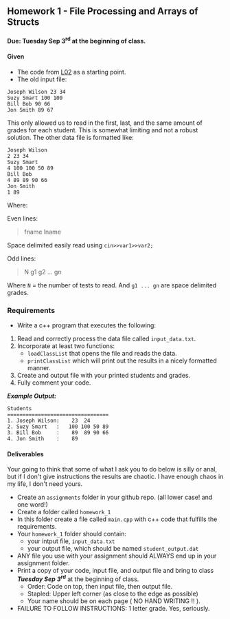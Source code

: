 ## Homework 1 - File Processing and Arrays of Structs
#### Due: Tuesday Sep 3<sup>rd</sup> at the beginning of class.

#### Given

- The code from [L02](./d1_structs.cpp) as a starting point.
- The old input file:

```
Joseph Wilson 23 34
Suzy Smart 100 100 
Bill Bob 90 66
Jon Smith 89 67
```

This only allowed us to read in the first, last, and the same amount of grades for each student. This is somewhat limiting and not a robust solution. The other data file is formatted like:

```
Joseph Wilson
2 23 34
Suzy Smart
4 100 100 50 89
Bill Bob
4 89 89 90 66
Jon Smith
1 89
```

Where:

Even lines:
>
>
>fname lname
>
Space delimited easily read using `cin>>var1>>var2;`

Odd lines: 
>
>
>N g1 g2 ... gn
>
Where `N` = the number of tests to read.
And `g1 ... gn` are space delimited grades.



  


### Requirements

- Write a c++ program that executes the following:

1. Read and correctly process the data file called `input_data.txt`.
2. Incorporate at least two functions:
    - `loadClassList` that opens the file and reads the data.
    - `printClassList` which will print out the results in a nicely formatted manner.
3. Create and output file with your printed students and grades.
3. Fully comment your code.

___Example Output:___

```
Students
=================================
1. Joseph Wilson:    23  24
2. Suzy Smart   :   100 100 50 89
3. Bill Bob     :    89  89 90 66
4. Jon Smith    :    89
```

#### Deliverables

Your going to think that some of what I ask you to do below is silly or anal, but if I don't give instructions
the results are chaotic. I have enough chaos in my life, I don't need yours.

- Create an `assignments` folder in your github repo. (all lower case! and one word!)
- Create a folder called `homework_1`
- In this folder create a file called `main.cpp` with c++ code that fulfills the requirements.
- Your `homework_1` folder should contain:
    - your intput file, `input_data.txt`
    - your output file, which should be named `student_output.dat`
- ANY file you use with your assignment should ALWAYS end up in your assignment folder. 
- Print a copy of your code, input file, and output file and bring to class ___Tuesday Sep 3<sup>rd</sup>___ at the beginning of class.
  - Order: Code on top, then input file, then output file. 
  - Stapled: Upper left corner (as close to the edge as possible)
  - Your name should be on each page ( NO HAND WRITING !!  ).
- FAILURE TO FOLLOW INSTRUCTIONS: 1 letter grade. Yes, seriously.

